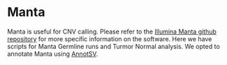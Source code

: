 # Manta

Manta is useful for CNV calling. Please refer to the [Illumina Manta github repository](https://github.com/Illumina/manta/tree/master) for more specific information on the software. Here we have scripts for Manta Germline runs and Turmor Normal analysis. We opted to annotate Manta using [AnnotSV](https://github.com/lgmgeo/AnnotSV).
